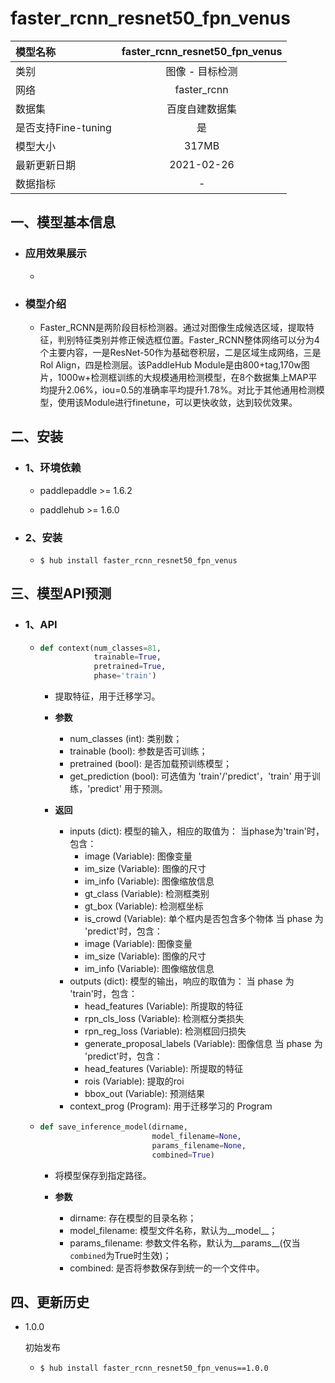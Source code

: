 # faster_rcnn_resnet50_fpn_venus

|模型名称|faster_rcnn_resnet50_fpn_venus|
| :--- | :---: | 
|类别|图像 - 目标检测|
|网络|faster_rcnn|
|数据集|百度自建数据集|
|是否支持Fine-tuning|是|
|模型大小|317MB|
|最新更新日期|2021-02-26|
|数据指标|-|


## 一、模型基本信息

- ### 应用效果展示
  - 

- ### 模型介绍

  - Faster_RCNN是两阶段目标检测器。通过对图像生成候选区域，提取特征，判别特征类别并修正候选框位置。Faster_RCNN整体网络可以分为4个主要内容，一是ResNet-50作为基础卷积层，二是区域生成网络，三是Rol Align，四是检测层。该PaddleHub Module是由800+tag,170w图片，1000w+检测框训练的大规模通用检测模型，在8个数据集上MAP平均提升2.06%，iou=0.5的准确率平均提升1.78%。对比于其他通用检测模型，使用该Module进行finetune，可以更快收敛，达到较优效果。


## 二、安装

- ### 1、环境依赖     

  - paddlepaddle >= 1.6.2    

  - paddlehub >= 1.6.0                            

- ### 2、安装

  - ```shell
    $ hub install faster_rcnn_resnet50_fpn_venus
    ```
  
## 三、模型API预测

- ### 1、API

  - ```python
    def context(num_classes=81,
                trainable=True,
                pretrained=True,
                phase='train')
    ```

    - 提取特征，用于迁移学习。

    - **参数**
      - num\_classes (int): 类别数；<br/>
      - trainable (bool): 参数是否可训练；<br/>
      - pretrained (bool): 是否加载预训练模型；<br/>
      - get\_prediction (bool): 可选值为 'train'/'predict'，'train' 用于训练，'predict' 用于预测。
    
    - **返回**
      - inputs (dict): 模型的输入，相应的取值为：
        当phase为'train'时，包含：
          - image (Variable): 图像变量
          - im\_size (Variable): 图像的尺寸
          - im\_info (Variable): 图像缩放信息
          - gt\_class (Variable): 检测框类别
          - gt\_box (Variable): 检测框坐标
          - is\_crowd (Variable): 单个框内是否包含多个物体
        当 phase 为 'predict'时，包含：
          - image (Variable): 图像变量
          - im\_size (Variable): 图像的尺寸
          - im\_info (Variable): 图像缩放信息 
      - outputs (dict): 模型的输出，响应的取值为：
        当 phase 为 'train'时，包含：
          - head_features (Variable): 所提取的特征
          - rpn\_cls\_loss (Variable): 检测框分类损失
          - rpn\_reg\_loss (Variable): 检测框回归损失
          - generate\_proposal\_labels (Variable): 图像信息
        当 phase 为 'predict'时，包含：
          - head_features (Variable): 所提取的特征
          - rois (Variable): 提取的roi
          - bbox\_out (Variable): 预测结果
      - context\_prog (Program): 用于迁移学习的 Program
  
  - ```python
    def save_inference_model(dirname,
                             model_filename=None,
                             params_filename=None,
                             combined=True)
    ```
    - 将模型保存到指定路径。

    - **参数**

      - dirname: 存在模型的目录名称； <br/>
      - model\_filename: 模型文件名称，默认为\_\_model\_\_； <br/>
      - params\_filename: 参数文件名称，默认为\_\_params\_\_(仅当`combined`为True时生效)；<br/>
      - combined: 是否将参数保存到统一的一个文件中。




## 四、更新历史

* 1.0.0

  初始发布
  - ```shell
    $ hub install faster_rcnn_resnet50_fpn_venus==1.0.0
    ```
